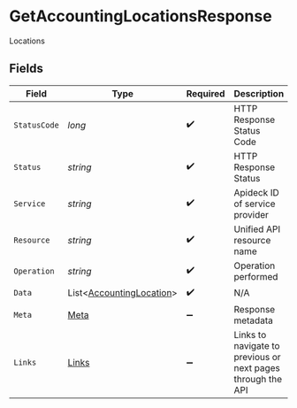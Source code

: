 # GetAccountingLocationsResponse

Locations


## Fields

| Field                                                                     | Type                                                                      | Required                                                                  | Description                                                               | Example                                                                   |
| ------------------------------------------------------------------------- | ------------------------------------------------------------------------- | ------------------------------------------------------------------------- | ------------------------------------------------------------------------- | ------------------------------------------------------------------------- |
| `StatusCode`                                                              | *long*                                                                    | :heavy_check_mark:                                                        | HTTP Response Status Code                                                 | 200                                                                       |
| `Status`                                                                  | *string*                                                                  | :heavy_check_mark:                                                        | HTTP Response Status                                                      | OK                                                                        |
| `Service`                                                                 | *string*                                                                  | :heavy_check_mark:                                                        | Apideck ID of service provider                                            | xero                                                                      |
| `Resource`                                                                | *string*                                                                  | :heavy_check_mark:                                                        | Unified API resource name                                                 | subsidiaries                                                              |
| `Operation`                                                               | *string*                                                                  | :heavy_check_mark:                                                        | Operation performed                                                       | all                                                                       |
| `Data`                                                                    | List<[AccountingLocation](../../Models/Components/AccountingLocation.md)> | :heavy_check_mark:                                                        | N/A                                                                       |                                                                           |
| `Meta`                                                                    | [Meta](../../Models/Components/Meta.md)                                   | :heavy_minus_sign:                                                        | Response metadata                                                         |                                                                           |
| `Links`                                                                   | [Links](../../Models/Components/Links.md)                                 | :heavy_minus_sign:                                                        | Links to navigate to previous or next pages through the API               |                                                                           |